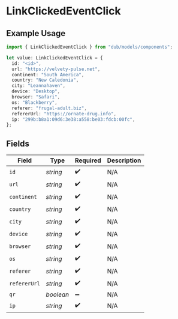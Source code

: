 # LinkClickedEventClick

## Example Usage

```typescript
import { LinkClickedEventClick } from "dub/models/components";

let value: LinkClickedEventClick = {
  id: "<id>",
  url: "https://velvety-pulse.net",
  continent: "South America",
  country: "New Caledonia",
  city: "Leannahaven",
  device: "Desktop",
  browser: "Safari",
  os: "Blackberry",
  referer: "frugal-adult.biz",
  refererUrl: "https://ornate-drug.info",
  ip: "299b:b8a1:09d6:3e38:a558:be03:fdcb:00fc",
};
```

## Fields

| Field              | Type               | Required           | Description        |
| ------------------ | ------------------ | ------------------ | ------------------ |
| `id`               | *string*           | :heavy_check_mark: | N/A                |
| `url`              | *string*           | :heavy_check_mark: | N/A                |
| `continent`        | *string*           | :heavy_check_mark: | N/A                |
| `country`          | *string*           | :heavy_check_mark: | N/A                |
| `city`             | *string*           | :heavy_check_mark: | N/A                |
| `device`           | *string*           | :heavy_check_mark: | N/A                |
| `browser`          | *string*           | :heavy_check_mark: | N/A                |
| `os`               | *string*           | :heavy_check_mark: | N/A                |
| `referer`          | *string*           | :heavy_check_mark: | N/A                |
| `refererUrl`       | *string*           | :heavy_check_mark: | N/A                |
| `qr`               | *boolean*          | :heavy_minus_sign: | N/A                |
| `ip`               | *string*           | :heavy_check_mark: | N/A                |
